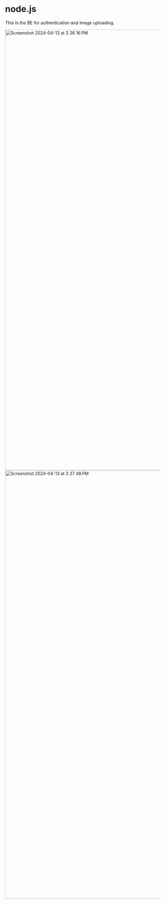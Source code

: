 # node.js
This is the BE for authentication and image uploading.


<img width="1431" alt="Screenshot 2024-04-13 at 3 26 16 PM" src="https://github.com/ashishyadav21/node.js/assets/70467408/b861db8c-3cfa-466b-a372-1d0345b50def">


<img width="1392" alt="Screenshot 2024-04-13 at 3 27 48 PM" src="https://github.com/ashishyadav21/node.js/assets/70467408/09a601db-e6ea-4601-8e21-5e95925f8b59">

